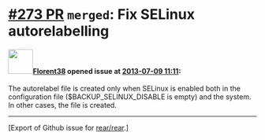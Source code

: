 [\#273 PR](https://github.com/rear/rear/pull/273) `merged`: Fix SELinux autorelabelling
=======================================================================================

#### <img src="https://avatars.githubusercontent.com/u/2429198?v=4" width="50">[Florent38](https://github.com/Florent38) opened issue at [2013-07-09 11:11](https://github.com/rear/rear/pull/273):

The autorelabel file is created only when SELinux is enabled both in the
configuration file ($BACKUP\_SELINUX\_DISABLE is empty) and the system.
In other cases, the file is created.

------------------------------------------------------------------------

\[Export of Github issue for
[rear/rear](https://github.com/rear/rear).\]
